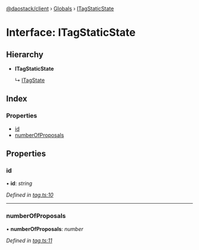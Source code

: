 [@daostack/client](../README.md) › [Globals](../globals.md) › [ITagStaticState](itagstaticstate.md)

# Interface: ITagStaticState

## Hierarchy

* **ITagStaticState**

  ↳ [ITagState](itagstate.md)

## Index

### Properties

* [id](itagstaticstate.md#id)
* [numberOfProposals](itagstaticstate.md#numberofproposals)

## Properties

###  id

• **id**: *string*

*Defined in [tag.ts:10](https://github.com/daostack/client/blob/aa9723f/src/tag.ts#L10)*

___

###  numberOfProposals

• **numberOfProposals**: *number*

*Defined in [tag.ts:11](https://github.com/daostack/client/blob/aa9723f/src/tag.ts#L11)*
